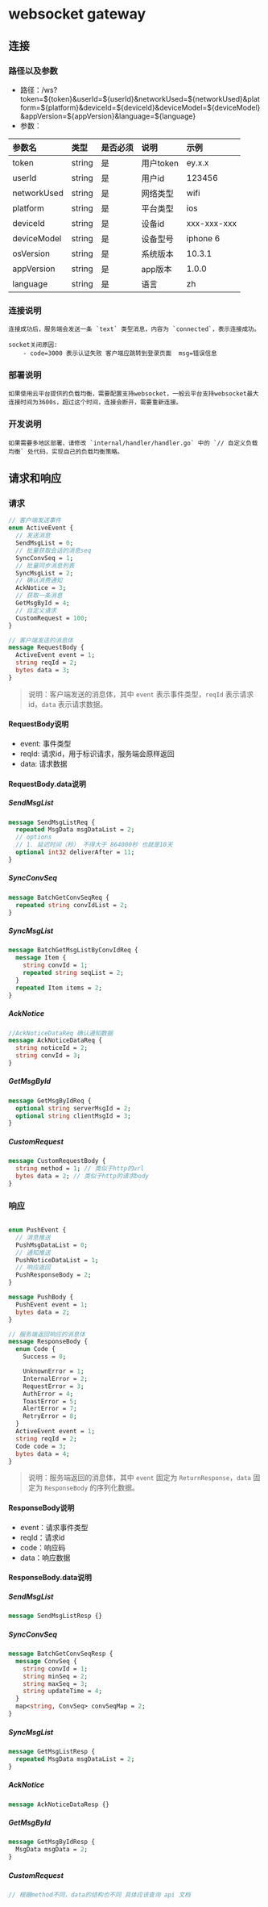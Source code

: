 # websocket gateway

## 连接

### 路径以及参数

- 路径：/ws?token=${token}&userId=${userId}&networkUsed=${networkUsed}&platform=${platform}&deviceId=${deviceId}&deviceModel=${deviceModel}&appVersion=${appVersion}&language=${language}
- 参数：

| 参数名         | 类型     | 是否必须 | 说明      | 示例          |
|:------------|:-------|:-----|:--------|:------------|
| token       | string | 是    | 用户token | ey.x.x      |
| userId      | string | 是    | 用户id    | 123456      |
| networkUsed | string | 是    | 网络类型    | wifi        |
| platform    | string | 是    | 平台类型    | ios         |
| deviceId    | string | 是    | 设备id    | xxx-xxx-xxx |
| deviceModel | string | 是    | 设备型号    | iphone 6    |
| osVersion   | string | 是    | 系统版本    | 10.3.1      |
| appVersion  | string | 是    | app版本   | 1.0.0       |
| language    | string | 是    | 语言      | zh          |

### 连接说明

    连接成功后，服务端会发送一条 `text` 类型消息，内容为 `connected`，表示连接成功。

    socket关闭原因: 
        - code=3000 表示认证失败 客户端应跳转到登录页面  msg=错误信息


### 部署说明

    如果使用云平台提供的负载均衡，需要配置支持websocket，一般云平台支持websocket最大连接时间为3600s，超过这个时间，连接会断开，需要重新连接。

### 开发说明

    如果需要多地区部署，请修改 `internal/handler/handler.go` 中的 `// 自定义负载均衡` 处代码，实现自己的负载均衡策略。

## 请求和响应

### 请求

```protobuf
// 客户端发送事件
enum ActiveEvent {
  // 发送消息
  SendMsgList = 0;
  // 批量获取会话的消息seq
  SyncConvSeq = 1;
  // 批量同步消息列表
  SyncMsgList = 2;
  // 确认消费通知
  AckNotice = 3;
  // 获取一条消息
  GetMsgById = 4;
  // 自定义请求
  CustomRequest = 100;
}

// 客户端发送的消息体
message RequestBody {
  ActiveEvent event = 1;
  string reqId = 2;
  bytes data = 3;
}
```

> 说明：客户端发送的消息体，其中 `event` 表示事件类型，`reqId` 表示请求id，`data` 表示请求数据。

#### RequestBody说明

- event: 事件类型
- reqId: 请求id，用于标识请求，服务端会原样返回
- data: 请求数据

#### RequestBody.data说明

##### SendMsgList

```protobuf
message SendMsgListReq {
  repeated MsgData msgDataList = 2;
  // options
  // 1. 延迟时间（秒） 不得大于 864000秒 也就是10天
  optional int32 deliverAfter = 11;
}
```

##### SyncConvSeq

```protobuf
message BatchGetConvSeqReq {
  repeated string convIdList = 2;
}
```

##### SyncMsgList

```protobuf
message BatchGetMsgListByConvIdReq {
  message Item {
    string convId = 1;
    repeated string seqList = 2;
  }
  repeated Item items = 2;
}
```

##### AckNotice

```protobuf
//AckNoticeDataReq 确认通知数据
message AckNoticeDataReq {
  string noticeId = 2;
  string convId = 3;
}
```

##### GetMsgById

```protobuf
message GetMsgByIdReq {
  optional string serverMsgId = 2;
  optional string clientMsgId = 3;
}
```

##### CustomRequest

```protobuf
message CustomRequestBody {
  string method = 1; // 类似于http的url
  bytes data = 2; // 类似于http的请求body
}
```

### 响应

```protobuf

enum PushEvent {
  // 消息推送
  PushMsgDataList = 0;
  // 通知推送
  PushNoticeDataList = 1;
  // 响应返回
  PushResponseBody = 2;
}

message PushBody {
  PushEvent event = 1;
  bytes data = 2;
}

// 服务端返回响应的消息体
message ResponseBody {
  enum Code {
    Success = 0;

    UnknownError = 1;
    InternalError = 2;
    RequestError = 3;
    AuthError = 4;
    ToastError = 5;
    AlertError = 7;
    RetryError = 8;
  }
  ActiveEvent event = 1;
  string reqId = 2;
  Code code = 3;
  bytes data = 4;
}
```

> 说明：服务端返回的消息体，其中 `event` 固定为 `ReturnResponse`，`data` 固定为 `ResponseBody` 的序列化数据。

#### ResponseBody说明

- event：请求事件类型
- reqId：请求id
- code：响应码
- data：响应数据

#### ResponseBody.data说明

##### SendMsgList

```protobuf
message SendMsgListResp {}
```

##### SyncConvSeq

```protobuf
message BatchGetConvSeqResp {
  message ConvSeq {
    string convId = 1;
    string minSeq = 2;
    string maxSeq = 3;
    string updateTime = 4;
  }
  map<string, ConvSeq> convSeqMap = 2;
}
```

##### SyncMsgList

```protobuf
message GetMsgListResp {
  repeated MsgData msgDataList = 2;
}
```

##### AckNotice

```protobuf
message AckNoticeDataResp {}
```

##### GetMsgById

```protobuf
message GetMsgByIdResp {
  MsgData msgData = 2;
}
```

##### CustomRequest

```protobuf
// 根据method不同，data的结构也不同 具体应该查询 api 文档
```